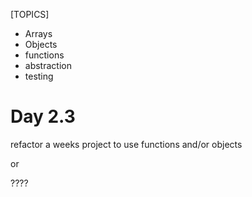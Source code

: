 [TOPICS]

- Arrays
- Objects
- functions
- abstraction
- testing

# Day 2.3

refactor a weeks project to use functions and/or objects

or

????